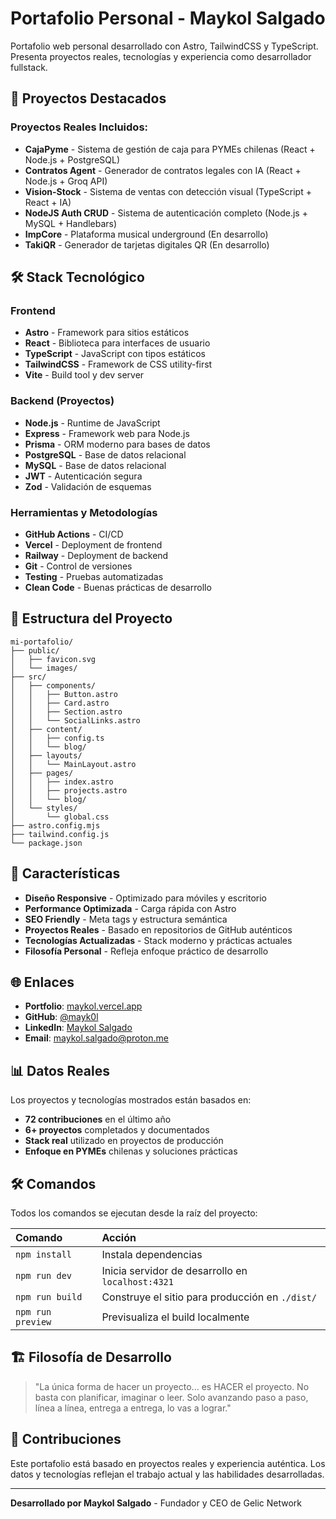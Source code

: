 # Portafolio Personal - Maykol Salgado

Portafolio web personal desarrollado con Astro, TailwindCSS y TypeScript. Presenta proyectos reales, tecnologías y experiencia como desarrollador fullstack.

## 🚀 Proyectos Destacados

### Proyectos Reales Incluidos:

- **CajaPyme** - Sistema de gestión de caja para PYMEs chilenas (React + Node.js + PostgreSQL)
- **Contratos Agent** - Generador de contratos legales con IA (React + Node.js + Groq API)
- **Vision-Stock** - Sistema de ventas con detección visual (TypeScript + React + IA)
- **NodeJS Auth CRUD** - Sistema de autenticación completo (Node.js + MySQL + Handlebars)
- **ImpCore** - Plataforma musical underground (En desarrollo)
- **TakiQR** - Generador de tarjetas digitales QR (En desarrollo)

## 🛠️ Stack Tecnológico

### Frontend
- **Astro** - Framework para sitios estáticos
- **React** - Biblioteca para interfaces de usuario
- **TypeScript** - JavaScript con tipos estáticos
- **TailwindCSS** - Framework de CSS utility-first
- **Vite** - Build tool y dev server

### Backend (Proyectos)
- **Node.js** - Runtime de JavaScript
- **Express** - Framework web para Node.js
- **Prisma** - ORM moderno para bases de datos
- **PostgreSQL** - Base de datos relacional
- **MySQL** - Base de datos relacional
- **JWT** - Autenticación segura
- **Zod** - Validación de esquemas

### Herramientas y Metodologías
- **GitHub Actions** - CI/CD
- **Vercel** - Deployment de frontend
- **Railway** - Deployment de backend
- **Git** - Control de versiones
- **Testing** - Pruebas automatizadas
- **Clean Code** - Buenas prácticas de desarrollo

## 📁 Estructura del Proyecto

```text
mi-portafolio/
├── public/
│   ├── favicon.svg
│   └── images/
├── src/
│   ├── components/
│   │   ├── Button.astro
│   │   ├── Card.astro
│   │   ├── Section.astro
│   │   └── SocialLinks.astro
│   ├── content/
│   │   ├── config.ts
│   │   └── blog/
│   ├── layouts/
│   │   └── MainLayout.astro
│   ├── pages/
│   │   ├── index.astro
│   │   ├── projects.astro
│   │   └── blog/
│   └── styles/
│       └── global.css
├── astro.config.mjs
├── tailwind.config.js
└── package.json
```

## 🚀 Características

- **Diseño Responsive** - Optimizado para móviles y escritorio
- **Performance Optimizada** - Carga rápida con Astro
- **SEO Friendly** - Meta tags y estructura semántica
- **Proyectos Reales** - Basado en repositorios de GitHub auténticos
- **Tecnologías Actualizadas** - Stack moderno y prácticas actuales
- **Filosofía Personal** - Refleja enfoque práctico de desarrollo

## 🌐 Enlaces

- **Portfolio**: [maykol.vercel.app](https://maykol.vercel.app)
- **GitHub**: [@mayk0l](https://github.com/mayk0l)
- **LinkedIn**: [Maykol Salgado](https://www.linkedin.com/in/maykol-nicolas-salgado-ramos-788366371/)
- **Email**: maykol.salgado@proton.me

## 📊 Datos Reales

Los proyectos y tecnologías mostrados están basados en:
- **72 contribuciones** en el último año
- **6+ proyectos** completados y documentados
- **Stack real** utilizado en proyectos de producción
- **Enfoque en PYMEs** chilenas y soluciones prácticas

## 🛠️ Comandos

Todos los comandos se ejecutan desde la raíz del proyecto:

| Comando              | Acción                                          |
| :------------------- | :---------------------------------------------- |
| `npm install`        | Instala dependencias                            |
| `npm run dev`        | Inicia servidor de desarrollo en `localhost:4321` |
| `npm run build`      | Construye el sitio para producción en `./dist/`  |
| `npm run preview`    | Previsualiza el build localmente                |

## 🏗️ Filosofía de Desarrollo

> "La única forma de hacer un proyecto... es HACER el proyecto. No basta con planificar, imaginar o leer. Solo avanzando paso a paso, línea a línea, entrega a entrega, lo vas a lograr."

## 🤝 Contribuciones

Este portafolio está basado en proyectos reales y experiencia auténtica. Los datos y tecnologías reflejan el trabajo actual y las habilidades desarrolladas.

---

**Desarrollado por Maykol Salgado** - Fundador y CEO de Gelic Network

